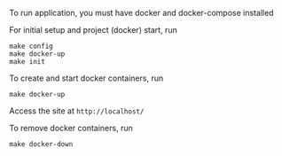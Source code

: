 To run application, you must have docker and docker-compose installed

For initial setup and project (docker) start, run

```
make config
make docker-up
make init
```

To create and start docker containers, run

```
make docker-up
```

Access the site at `http://localhost/`

To remove docker containers, run

```
make docker-down
```